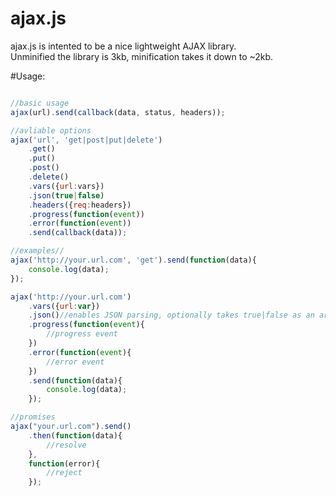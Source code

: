 ajax.js
===========

ajax.js is intented to be a nice lightweight AJAX library.  
Unminified the library is 3kb, minification takes it down to ~2kb.

#Usage:
```javascript

//basic usage
ajax(url).send(callback(data, status, headers));

//avliable options
ajax('url', 'get|post|put|delete')
	.get()
	.put()
	.post()
	.delete()
	.vars({url:vars})
	.json(true|false)
	.headers({req:headers})
	.progress(function(event))
	.error(function(event))
	.send(callback(data));

//examples//
ajax('http://your.url.com', 'get').send(function(data){
	console.log(data);
});

ajax('http://your.url.com')
	.vars({url:var})
	.json()//enables JSON parsing, optionally takes true|false as an argument
	.progress(function(event){
		//progress event
	})
	.error(function(event){
		//error event
	})
	.send(function(data){
		console.log(data);
	});

//promises
ajax("your.url.com").send()
	.then(function(data){
		//resolve
	},
	function(error){
		//reject
	});
```